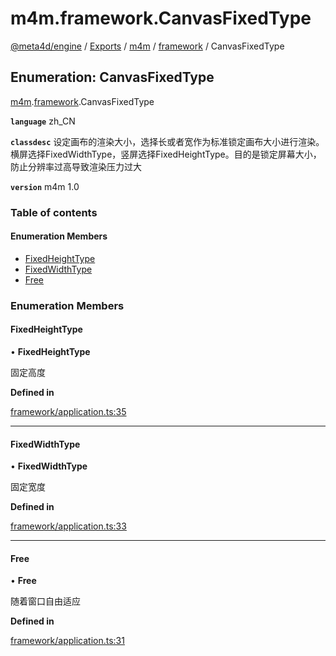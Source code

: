 # m4m.framework.CanvasFixedType

[@meta4d/engine](../) / [Exports](../modules/) / [m4m](../modules/m4m.md) / [framework](../modules/m4m.framework.md) / CanvasFixedType

## Enumeration: CanvasFixedType

[m4m](../modules/m4m.md).[framework](../modules/m4m.framework.md).CanvasFixedType

**`language`** zh\_CN

**`classdesc`** 设定画布的渲染大小，选择长或者宽作为标准锁定画布大小进行渲染。横屏选择FixedWidthType，竖屏选择FixedHeightType。目的是锁定屏幕大小，防止分辨率过高导致渲染压力过大

**`version`** m4m 1.0

### Table of contents

#### Enumeration Members

* [FixedHeightType](m4m.framework.CanvasFixedType.md#fixedheighttype)
* [FixedWidthType](m4m.framework.CanvasFixedType.md#fixedwidthtype)
* [Free](m4m.framework.CanvasFixedType.md#free)

### Enumeration Members

#### FixedHeightType

• **FixedHeightType**

固定高度

**Defined in**

[framework/application.ts:35](https://github.com/meta4d-me/meta4d-engine/blob/cf6bfe6/src/framework/application.ts#L35)

***

#### FixedWidthType

• **FixedWidthType**

固定宽度

**Defined in**

[framework/application.ts:33](https://github.com/meta4d-me/meta4d-engine/blob/cf6bfe6/src/framework/application.ts#L33)

***

#### Free

• **Free**

随着窗口自由适应

**Defined in**

[framework/application.ts:31](https://github.com/meta4d-me/meta4d-engine/blob/cf6bfe6/src/framework/application.ts#L31)
